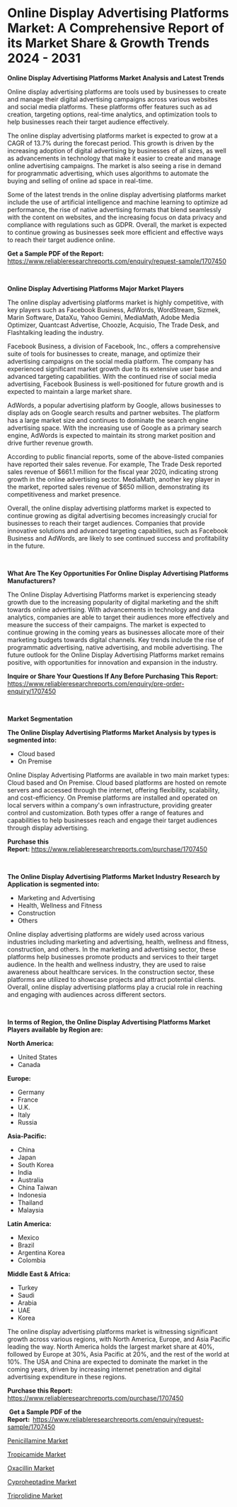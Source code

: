 <p><h1>Online Display Advertising Platforms Market: A Comprehensive Report of its Market Share & Growth Trends 2024 - 2031</h1></p><p><strong>Online Display Advertising Platforms Market Analysis and Latest Trends</strong></p>
<p><p>Online display advertising platforms are tools used by businesses to create and manage their digital advertising campaigns across various websites and social media platforms. These platforms offer features such as ad creation, targeting options, real-time analytics, and optimization tools to help businesses reach their target audience effectively.</p><p>The online display advertising platforms market is expected to grow at a CAGR of 13.7% during the forecast period. This growth is driven by the increasing adoption of digital advertising by businesses of all sizes, as well as advancements in technology that make it easier to create and manage online advertising campaigns. The market is also seeing a rise in demand for programmatic advertising, which uses algorithms to automate the buying and selling of online ad space in real-time.</p><p>Some of the latest trends in the online display advertising platforms market include the use of artificial intelligence and machine learning to optimize ad performance, the rise of native advertising formats that blend seamlessly with the content on websites, and the increasing focus on data privacy and compliance with regulations such as GDPR. Overall, the market is expected to continue growing as businesses seek more efficient and effective ways to reach their target audience online.</p></p>
<p><strong>Get a Sample PDF of the Report:&nbsp;</strong> <a href="https://www.reliableresearchreports.com/enquiry/request-sample/1707450">https://www.reliableresearchreports.com/enquiry/request-sample/1707450</a></p>
<p>&nbsp;</p>
<p><strong>Online Display Advertising Platforms Major Market Players</strong></p>
<p><p>The online display advertising platforms market is highly competitive, with key players such as Facebook Business, AdWords, WordStream, Sizmek, Marin Software, DataXu, Yahoo Gemini, MediaMath, Adobe Media Optimizer, Quantcast Advertise, Choozle, Acquisio, The Trade Desk, and Flashtalking leading the industry.</p><p>Facebook Business, a division of Facebook, Inc., offers a comprehensive suite of tools for businesses to create, manage, and optimize their advertising campaigns on the social media platform. The company has experienced significant market growth due to its extensive user base and advanced targeting capabilities. With the continued rise of social media advertising, Facebook Business is well-positioned for future growth and is expected to maintain a large market share.</p><p>AdWords, a popular advertising platform by Google, allows businesses to display ads on Google search results and partner websites. The platform has a large market size and continues to dominate the search engine advertising space. With the increasing use of Google as a primary search engine, AdWords is expected to maintain its strong market position and drive further revenue growth.</p><p>According to public financial reports, some of the above-listed companies have reported their sales revenue. For example, The Trade Desk reported sales revenue of $661.1 million for the fiscal year 2020, indicating strong growth in the online advertising sector. MediaMath, another key player in the market, reported sales revenue of $650 million, demonstrating its competitiveness and market presence.</p><p>Overall, the online display advertising platforms market is expected to continue growing as digital advertising becomes increasingly crucial for businesses to reach their target audiences. Companies that provide innovative solutions and advanced targeting capabilities, such as Facebook Business and AdWords, are likely to see continued success and profitability in the future.</p></p>
<p>&nbsp;</p>
<p><strong>What Are The Key Opportunities For Online Display Advertising Platforms Manufacturers?</strong></p>
<p><p>The Online Display Advertising Platforms market is experiencing steady growth due to the increasing popularity of digital marketing and the shift towards online advertising. With advancements in technology and data analytics, companies are able to target their audiences more effectively and measure the success of their campaigns. The market is expected to continue growing in the coming years as businesses allocate more of their marketing budgets towards digital channels. Key trends include the rise of programmatic advertising, native advertising, and mobile advertising. The future outlook for the Online Display Advertising Platforms market remains positive, with opportunities for innovation and expansion in the industry.</p></p>
<p><strong>Inquire or Share Your Questions If Any Before Purchasing This Report:</strong> <a href="https://www.reliableresearchreports.com/enquiry/pre-order-enquiry/1707450">https://www.reliableresearchreports.com/enquiry/pre-order-enquiry/1707450</a></p>
<p>&nbsp;</p>
<p><strong>Market Segmentation</strong></p>
<p><strong>The Online Display Advertising Platforms Market Analysis by types is segmented into:</strong></p>
<p><ul><li>Cloud based</li><li>On Premise</li></ul></p>
<p><p>Online Display Advertising Platforms are available in two main market types: Cloud based and On Premise. Cloud based platforms are hosted on remote servers and accessed through the internet, offering flexibility, scalability, and cost-efficiency. On Premise platforms are installed and operated on local servers within a company's own infrastructure, providing greater control and customization. Both types offer a range of features and capabilities to help businesses reach and engage their target audiences through display advertising.</p></p>
<p><strong>Purchase this Report:&nbsp;</strong><a href="https://www.reliableresearchreports.com/purchase/1707450">https://www.reliableresearchreports.com/purchase/1707450</a></p>
<p>&nbsp;</p>
<p><strong>The Online Display Advertising Platforms Market Industry Research by Application is segmented into:</strong></p>
<p><ul><li>Marketing and Advertising</li><li>Health, Wellness and Fitness</li><li>Construction</li><li>Others</li></ul></p>
<p><p>Online display advertising platforms are widely used across various industries including marketing and advertising, health, wellness and fitness, construction, and others. In the marketing and advertising sector, these platforms help businesses promote products and services to their target audience. In the health and wellness industry, they are used to raise awareness about healthcare services. In the construction sector, these platforms are utilized to showcase projects and attract potential clients. Overall, online display advertising platforms play a crucial role in reaching and engaging with audiences across different sectors.</p></p>
<p>&nbsp;</p>
<p><strong>In terms of Region, the Online Display Advertising Platforms Market Players available by Region are:</strong></p>
<p>
    <p> <strong> North America: </strong>
        <ul>
            <li>United States</li>
            <li>Canada</li>
        </ul>
        </p> 
    <p> <strong> Europe: </strong>
        <ul>
            <li>Germany</li>
            <li>France</li>
            <li>U.K.</li>
            <li>Italy</li>
            <li>Russia</li>
        </ul>
        </p> 
    <p> <strong> Asia-Pacific: </strong>
        <ul>
            <li>China</li>
            <li>Japan</li>
            <li>South Korea</li>
            <li>India</li>
            <li>Australia</li>
            <li>China Taiwan</li>
            <li>Indonesia</li>
            <li>Thailand</li>
            <li>Malaysia</li>
        </ul>
        </p> 
    <p> <strong> Latin America: </strong>
        <ul>
            <li>Mexico</li>
            <li>Brazil</li>
            <li>Argentina Korea</li>
            <li>Colombia</li>
        </ul>
        </p> 
    <p> <strong> Middle East & Africa: </strong>
        <ul>
            <li>Turkey</li>
            <li>Saudi</li>
            <li>Arabia</li>
            <li>UAE</li>
            <li>Korea</li>
        </ul>
    </p>
    </p>
<p><p>The online display advertising platforms market is witnessing significant growth across various regions, with North America, Europe, and Asia Pacific leading the way. North America holds the largest market share at 40%, followed by Europe at 30%, Asia Pacific at 20%, and the rest of the world at 10%. The USA and China are expected to dominate the market in the coming years, driven by increasing internet penetration and digital advertising expenditure in these regions.</p></p>
<p><strong>Purchase this Report: </strong><a href="https://www.reliableresearchreports.com/purchase/1707450">https://www.reliableresearchreports.com/purchase/1707450</a></p>
<p>&nbsp;<strong>Get a Sample PDF of the Report:&nbsp;&nbsp;</strong><a href="https://www.reliableresearchreports.com/enquiry/request-sample/1707450">https://www.reliableresearchreports.com/enquiry/request-sample/1707450</a></p>
<p><strong></strong></p>
<p><p><a href="https://medium.com/@christinaweber16/penicillamine-market-report-reveals-the-latest-trends-and-growth-opportunities-of-this-market-8b2615081706">Penicillamine Market</a></p><p><a href="https://medium.com/@beverlyfields2012/tropicamide-market-competitive-analysis-market-trends-and-forecast-to-2031-3356615bc7a3">Tropicamide Market</a></p><p><a href="https://medium.com/@itzelheller546/oxacillin-market-trends-forecast-and-competitive-analysis-to-2031-4249ac29078d">Oxacillin Market</a></p><p><a href="https://medium.com/@tammyjones1939/cyproheptadine-market-size-cagr-trends-2024-2030-6a89f51a9f72">Cyproheptadine Market</a></p><p><a href="https://medium.com/@beverlyfields2012/triprolidine-market-research-report-its-history-and-forecast-2024-to-2031-65828222e16e">Triprolidine Market</a></p></p>